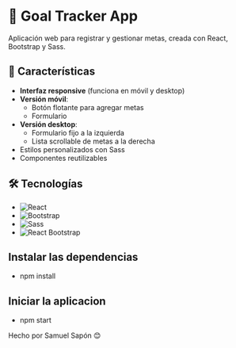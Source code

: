# 📝 Goal Tracker App
Aplicación web para registrar y gestionar metas, creada con React, Bootstrap y Sass.

## 🚀 Características

- **Interfaz responsive** (funciona en móvil y desktop)
- **Versión móvil**:
  - Botón flotante para agregar metas
  - Formulario
- **Versión desktop**:
  - Formulario fijo a la izquierda
  - Lista scrollable de metas a la derecha
- Estilos personalizados con Sass
- Componentes reutilizables

## 🛠 Tecnologías
- ![React](https://img.shields.io/badge/-React-61DAFB?logo=react&logoColor=white)
- ![Bootstrap](https://img.shields.io/badge/-Bootstrap-7952B3?logo=bootstrap&logoColor=white)
- ![Sass](https://img.shields.io/badge/-Sass-CC6699?logo=sass&logoColor=white)
- ![React Bootstrap](https://img.shields.io/badge/-React_Bootstrap-61DAFB?logo=react&logoColor=white)

##  Instalar las dependencias
-   npm install

##  Iniciar la aplicacion
-   npm start

Hecho por Samuel Sapón 😊